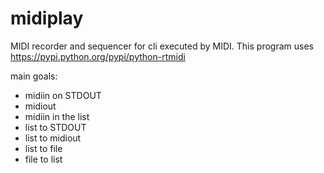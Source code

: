 midiplay
========

MIDI recorder and sequencer for cli executed by MIDI.
This program uses https://pypi.python.org/pypi/python-rtmidi

main goals:

- midiin on STDOUT
- midiout
- midiin in the list
- list to STDOUT
- list to midiout
- list to file
- file to list
